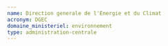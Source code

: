```yaml
---
name: Direction generale de l'Energie et du Climat
acronym: DGEC
domaine_ministeriel: environnement
type: administration-centrale
---
```


